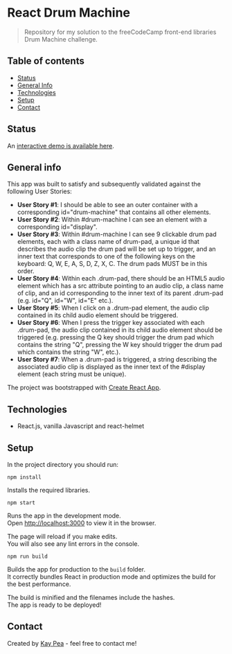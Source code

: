 # React Drum Machine
> Repository for my solution to the freeCodeCamp front-end libraries Drum Machine challenge.

## Table of contents
* [Status](#status)
* [General Info](#general-info)
* [Technologies](#technologies)
* [Setup](#setup)
* [Contact](#contact)

## Status
An [interactive demo is available here](https://ravenblack24.github.io/drum-machine/).

## General info
This app was built to satisfy and subsequently validated against the following User Stories:

- **User Story #1**: I should be able to see an outer container with a corresponding id="drum-machine" that contains all other elements.
- **User Story #2**: Within #drum-machine I can see an element with a corresponding id="display".
- **User Story #3**: Within #drum-machine I can see 9 clickable drum pad elements, each with a class name of drum-pad, a unique id that describes the audio clip the drum pad will be set up to trigger, and an inner text that corresponds to one of the following keys on the keyboard: Q, W, E, A, S, D, Z, X, C. The drum pads MUST be in this order.
- **User Story #4**: Within each .drum-pad, there should be an HTML5 audio element which has a src attribute pointing to an audio clip, a class name of clip, and an id corresponding to the inner text of its parent .drum-pad (e.g. id="Q", id="W", id="E" etc.).
- **User Story #5**: When I click on a .drum-pad element, the audio clip contained in its child audio element should be triggered.
- **User Story #6**: When I press the trigger key associated with each .drum-pad, the audio clip contained in its child audio element should be triggered (e.g. pressing the Q key should trigger the drum pad which contains the string "Q", pressing the W key should trigger the drum pad which contains the string "W", etc.).
- **User Story #7**: When a .drum-pad is triggered, a string describing the associated audio clip is displayed as the inner text of the #display element (each string must be unique).

The project was bootstrapped with [Create React App](https://github.com/facebook/create-react-app). 

## Technologies
* React.js, vanilla Javascript and react-helmet

## Setup
In the project directory you should run:

`npm install`

Installs the required libraries.

`npm start`

Runs the app in the development mode.<br />
Open [http://localhost:3000](http://localhost:3000) to view it in the browser.

The page will reload if you make edits.<br />
You will also see any lint errors in the console.

`npm run build`

Builds the app for production to the `build` folder.<br />
It correctly bundles React in production mode and optimizes the build for the best performance.

The build is minified and the filenames include the hashes.<br />
The app is ready to be deployed!

## Contact
Created by [Kay Pea](https://imkp.co.uk) - feel free to contact me!